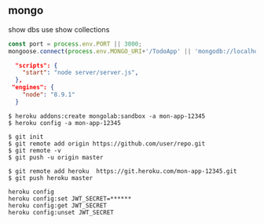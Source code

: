 ## mongo


show dbs
use <db>
show collections

```javascript
const port = process.env.PORT || 3000;
mongoose.connect(process.env.MONGO_URI+'/TodoApp' || 'mongodb://localhost:27017/TodoApp');
```

```JSON
  "scripts": {
    "start": "node server/server.js",
  },
 "engines": {
    "node": "8.9.1"
  }
```

```
$ heroku addons:create mongolab:sandbox -a mon-app-12345
$ heroku config -a mon-app-12345
```

```
$ git init
$ git remote add origin https://github.com/user/repo.git
$ git remote -v
$ git push -u origin master
```

```
$ git remote add heroku  https://git.heroku.com/mon-app-12345.git
$ git push heroku master
```

```
heroku config
heroku config:set JWT_SECRET=******
heroku config:get JWT_SECRET
heroku config:unset JWT_SECRET
```